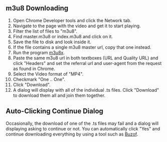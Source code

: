 ## m3u8 Downloading

1. Open Chrome Developer tools and click the Network tab.
2. Navigate to the page with the video and get it to start playing.
3. Filter the list of files to "m3u8".
4. Find master.m3u8 or index.m3u8 and click on it.
5. Save the file to disk and look inside it.
6. If the file contains a single m3u8 master url, copy that one instead.
7. Run the program [m3u8x](http://www.mediafire.com/download/zi2jtfkbvakpjir/m3u8.rar).
8. Paste the same m3u8 url in both textboxes (URL and Quality URL) and click "Headers" and set the referral url and user-agent from the request as found in Chrome.
9. Select the Video format of "MP4".
10. Checkmark "One .. One".
11. Click "Download".
12. A dialog will display with all of the individual .ts files. Click "Download" to download them all and join them together.

## Auto-Clicking Continue Dialog

Occasionally, the download of one of the .ts files may fail and a dialog will displaying asking to continue or not. You can automatically click "Yes" and continue downloading everything by using a tool such as [Buzof](http://www.basta.com/Buzof).